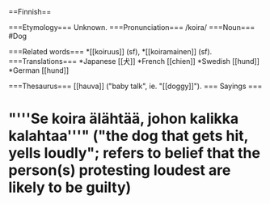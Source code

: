 ==Finnish==

===Etymology===
Unknown.
===Pronunciation===
/koira/
===Noun===
#Dog

===Related words=== 
*[[koiruus]] (sf), 
*[[koiramainen]] (sf).
===Translations===
*Japanese [[犬]]
*French [[chien]]
*Swedish [[hund]]
*German [[hund]]

===Thesaurus===
[[hauva]] ("baby talk", ie. "[[doggy]]").
=== Sayings ===
# "'''Se koira älähtää, johon kalikka kalahtaa'''" ("the dog that gets hit, yells loudly"; refers to belief that the person(s) protesting loudest are likely to be guilty)